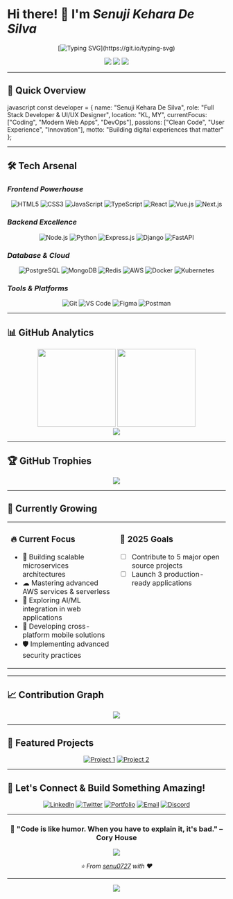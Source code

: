 # Hi there! 👋 I'm *Senuji Kehara De Silva*

<div align="center">
  
  [![Typing SVG](https://readme-typing-svg.herokuapp.com?font=Fira+Code&weight=600&size=28&duration=4000&pause=1000&color=00D9FF&center=true&vCenter=true&multiline=true&width=600&height=100&lines=Full+Stack+Developer;UI%2FUX+Enthusiast;)](https://git.io/typing-svg)
  
  <p align="center">
    <img src="https://img.shields.io/badge/Focus-Full%20Stack%20Development-brightgreen?style=for-the-badge&logo=code&logoColor=white"/>
    <img src="https://img.shields.io/badge/Lives-KL%20Malaysia-blue?style=for-the-badge&logo=googlemaps&logoColor=white"/>
    <img src="https://img.shields.io/badge/Languages-English%20%26%20Sinhala-red?style=for-the-badge&logo=googletranslate&logoColor=white"/>
  </p>

</div>

---

## 🚀 Quick Overview

javascript
const developer = {
    name: "Senuji Kehara De Silva",
    role: "Full Stack Developer & UI/UX Designer",
    location: "KL, MY",
    currentFocus: ["Coding", "Modern Web Apps", "DevOps"],
    passions: ["Clean Code", "User Experience", "Innovation"],
    motto: "Building digital experiences that matter"
};


---

## 🛠 Tech Arsenal

### *Frontend Powerhouse*
<div align="center">

![HTML5](https://img.shields.io/badge/HTML5-E34F26?style=for-the-badge&logo=html5&logoColor=white)
![CSS3](https://img.shields.io/badge/CSS3-1572B6?style=for-the-badge&logo=css3&logoColor=white)
![JavaScript](https://img.shields.io/badge/JavaScript-F7DF1E?style=for-the-badge&logo=javascript&logoColor=black)
![TypeScript](https://img.shields.io/badge/TypeScript-007ACC?style=for-the-badge&logo=typescript&logoColor=white)
![React](https://img.shields.io/badge/React-20232A?style=for-the-badge&logo=react&logoColor=61DAFB)
![Vue.js](https://img.shields.io/badge/Vue.js-35495E?style=for-the-badge&logo=vue.js&logoColor=4FC08D)
![Next.js](https://img.shields.io/badge/Next.js-000000?style=for-the-badge&logo=next.js&logoColor=white)

</div>

### *Backend Excellence*
<div align="center">

![Node.js](https://img.shields.io/badge/Node.js-43853D?style=for-the-badge&logo=node.js&logoColor=white)
![Python](https://img.shields.io/badge/Python-3776AB?style=for-the-badge&logo=python&logoColor=white)
![Express.js](https://img.shields.io/badge/Express.js-404D59?style=for-the-badge&logo=express&logoColor=white)
![Django](https://img.shields.io/badge/Django-092E20?style=for-the-badge&logo=django&logoColor=white)
![FastAPI](https://img.shields.io/badge/FastAPI-005571?style=for-the-badge&logo=fastapi&logoColor=white)

</div>

### *Database & Cloud*
<div align="center">

![PostgreSQL](https://img.shields.io/badge/PostgreSQL-316192?style=for-the-badge&logo=postgresql&logoColor=white)
![MongoDB](https://img.shields.io/badge/MongoDB-4EA94B?style=for-the-badge&logo=mongodb&logoColor=white)
![Redis](https://img.shields.io/badge/Redis-DC382D?style=for-the-badge&logo=redis&logoColor=white)
![AWS](https://img.shields.io/badge/Amazon_AWS-232F3E?style=for-the-badge&logo=amazon-aws&logoColor=white)
![Docker](https://img.shields.io/badge/Docker-2496ED?style=for-the-badge&logo=docker&logoColor=white)
![Kubernetes](https://img.shields.io/badge/Kubernetes-326CE5?style=for-the-badge&logo=kubernetes&logoColor=white)

</div>

### *Tools & Platforms*
<div align="center">

![Git](https://img.shields.io/badge/Git-F05032?style=for-the-badge&logo=git&logoColor=white)
![VS Code](https://img.shields.io/badge/VS_Code-007ACC?style=for-the-badge&logo=visual-studio-code&logoColor=white)
![Figma](https://img.shields.io/badge/Figma-F24E1E?style=for-the-badge&logo=figma&logoColor=white)
![Postman](https://img.shields.io/badge/Postman-FF6C37?style=for-the-badge&logo=postman&logoColor=white)

</div>

---

## 📊 GitHub Analytics

<div align="center">
  <img height="180em" src="https://github-readme-stats.vercel.app/api?username=senu0727&show_icons=true&theme=tokyonight&include_all_commits=true&count_private=true&hide_border=true&bg_color=0D1117&title_color=00D9FF&icon_color=00D9FF&text_color=FFFFFF"/>
  <img height="180em" src="https://github-readme-stats.vercel.app/api/top-langs/?username=senu0727&layout=compact&langs_count=8&theme=tokyonight&hide_border=true&bg_color=0D1117&title_color=00D9FF&text_color=FFFFFF"/>
</div>

<div align="center">
  <img src="https://github-readme-streak-stats.herokuapp.com/?user=senu0727&theme=tokyonight&hide_border=true&background=0D1117&stroke=00D9FF&ring=00D9FF&fire=FF6B6B&currStreakLabel=00D9FF"/>
</div>

---

## 🏆 GitHub Trophies

<div align="center">
  <img src="https://github-profile-trophy.vercel.app/?username=senu0727&theme=onestar&no-frame=true&column=7&margin-w=15&margin-h=15"/>
</div>

---

## 🌟 Currently Growing

<table>
<tr>
<td valign="top" width="50%">

### 🔥 Current Focus
- 🚀 Building scalable microservices architectures
- ☁ Mastering advanced AWS services & serverless
- 🤖 Exploring AI/ML integration in web applications  
- 📱 Developing cross-platform mobile solutions
- 🛡 Implementing advanced security practices

</td>
<td valign="top" width="50%">

### 🎯 2025 Goals
- [ ] Contribute to 5 major open source projects
- [ ] Launch 3 production-ready applications

</td>
</tr>
</table>

---

## 📈 Contribution Graph

<div align="center">
  <img src="https://github-readme-activity-graph.vercel.app/graph?username=senu0727&theme=tokyo-night&bg_color=0D1117&color=00D9FF&line=00D9FF&point=FFFFFF&area=true&hide_border=true"/>
</div>

---

## 🎨 Featured Projects

<div align="center">

[![Project 1](https://github-readme-stats.vercel.app/api/pin/?username=senu0727&repo=project1&theme=tokyonight&hide_border=true&bg_color=0D1117&title_color=00D9FF&text_color=FFFFFF)](https://github.com/yourusername/project1)
[![Project 2](https://github-readme-stats.vercel.app/api/pin/?username=senu0727&repo=project2&theme=tokyonight&hide_border=true&bg_color=0D1117&title_color=00D9FF&text_color=FFFFFF)](https://github.com/yourusername/project2)

</div>

---

## 🤝 Let's Connect & Build Something Amazing!

<div align="center">

[![LinkedIn](https://img.shields.io/badge/LinkedIn-0077B5?style=for-the-badge&logo=linkedin&logoColor=white)](https://linkedin.com/in/yourprofile)
[![Twitter](https://img.shields.io/badge/Twitter-1DA1F2?style=for-the-badge&logo=twitter&logoColor=white)](https://twitter.com/yourhandle)
[![Portfolio](https://img.shields.io/badge/Portfolio-FF5722?style=for-the-badge&logo=google-chrome&logoColor=white)](https://yourportfolio.com)
[![Email](https://img.shields.io/badge/Email-D14836?style=for-the-badge&logo=gmail&logoColor=white)](mailto:your.email@gmail.com)
[![Discord](https://img.shields.io/badge/Discord-7289DA?style=for-the-badge&logo=discord&logoColor=white)](https://discord.gg/yourserver)

</div>

---

<div align="center">
  
  ### 💭 "Code is like humor. When you have to explain it, it's bad." – Cory House

  <img src="https://komarev.com/ghpvc/?username=senu0727&color=00D9FF&style=for-the-badge&label=Profile+Views"/>
  
  *⭐ From [senu0727](https://github.com/senu0727) with ❤*

</div>

---

<div align="center">
  <img src="https://capsule-render.vercel.app/api?type=waving&color=gradient&height=100&section=footer&animation=fadeIn"/>
</div>
